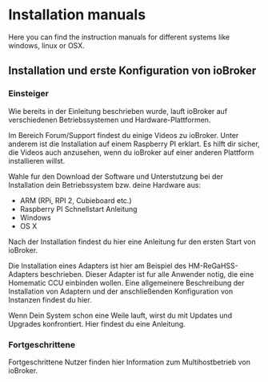 ﻿# Installation manuals

Here you can find the instruction manuals for different systems like windows, linux or OSX.

## Installation und erste Konfiguration von ioBroker
### Einsteiger
Wie bereits in der Einleitung beschrieben wurde, lauft ioBroker auf verschiedenen Betriebssystemen und Hardware-Plattformen.

Im Bereich Forum/Support findest du einige Videos zu ioBroker. Unter anderem ist die Installation auf einem Raspberry PI erklart. Es hilft dir sicher, die Videos auch anzusehen, wenn du ioBroker auf einer anderen Plattform installieren willst.

Wahle fur den Download der Software und Unterstutzung bei der Installation dein Betriebssystem bzw. deine Hardware aus:

- ARM (RPi, RPI 2, Cubieboard etc.)
- Raspberry PI Schnellstart Anleitung
- Windows
- OS X

Nach der Installation findest du hier eine Anleitung fur den ersten Start von ioBroker.

Die Installation eines Adapters ist hier am Beispiel des HM-ReGaHSS-Adapters beschrieben. 
Dieser Adapter ist fur alle Anwender notig, die eine Homematic CCU einbinden wollen. 
Eine allgemeinere Beschreibung der Installation von Adaptern und der anschließenden Konfiguration von Instanzen findest du hier.

Wenn Dein System schon eine Weile lauft, wirst du mit Updates und Upgrades konfrontiert. Hier findest du eine Anleitung.

### Fortgeschrittene
Fortgeschrittene Nutzer finden hier Information zum Multihostbetrieb von ioBroker.